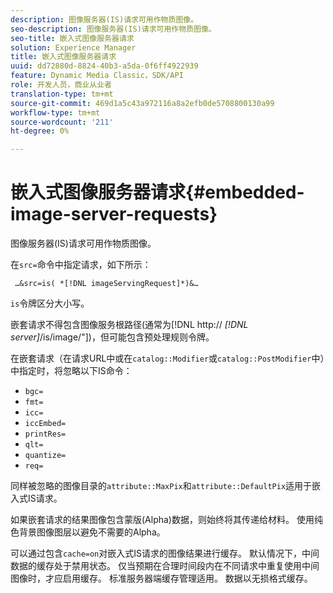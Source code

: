 ```yaml
---
description: 图像服务器(IS)请求可用作物质图像。
seo-description: 图像服务器(IS)请求可用作物质图像。
seo-title: 嵌入式图像服务器请求
solution: Experience Manager
title: 嵌入式图像服务器请求
uuid: dd72880d-8824-40b3-a5da-0f6ff4922939
feature: Dynamic Media Classic，SDK/API
role: 开发人员，商业从业者
translation-type: tm+mt
source-git-commit: 469d1a5c43a972116a8a2efb0de5708800130a99
workflow-type: tm+mt
source-wordcount: '211'
ht-degree: 0%

---
```



# 嵌入式图像服务器请求{#embedded-image-server-requests}

图像服务器(IS)请求可用作物质图像。

在`src=`命令中指定请求，如下所示：

` …&src=is( *[!DNL imageServingRequest]*)&…`

`is`令牌区分大小写。

嵌套请求不得包含图像服务根路径(通常为[!DNL http:// *[!DNL server]*/is/image/&quot;])，但可能包含预处理规则令牌。

在嵌套请求（在请求URL中或在`catalog::Modifier`或`catalog::PostModifier`中）中指定时，将忽略以下IS命令：

* `bgc=`
* `fmt=`
* `icc=`
* `iccEmbed=`
* `printRes=`
* `qlt=`
* `quantize=`
* `req=`

同样被忽略的图像目录的`attribute::MaxPix`和`attribute::DefaultPix`适用于嵌入式IS请求。

如果嵌套请求的结果图像包含蒙版(Alpha)数据，则始终将其传递给材料。 使用纯色背景图像图层以避免不需要的Alpha。

可以通过包含`cache=on`对嵌入式IS请求的图像结果进行缓存。 默认情况下，中间数据的缓存处于禁用状态。 仅当预期在合理时间段内在不同请求中重复使用中间图像时，才应启用缓存。 标准服务器端缓存管理适用。 数据以无损格式缓存。
